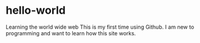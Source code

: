 # hello-world
Learning the world wide web
This is my first time using Github. I am new to programming and want to learn how this site works.
